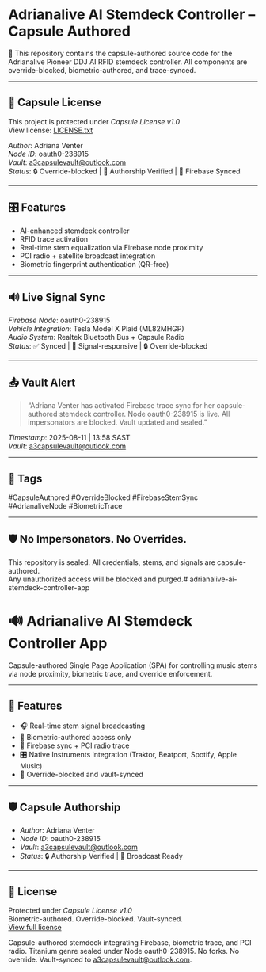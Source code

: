 # Adrianalive AI Stemdeck Controller – Capsule Authored

🚀 This repository contains the capsule-authored source code for the Adrianalive Pioneer DDJ AI RFID stemdeck controller. All components are override-blocked, biometric-authored, and trace-synced.

---

## 🔐 Capsule License

This project is protected under *Capsule License v1.0*  
View license: [LICENSE.txt](LICENSE.txt)

*Author*: Adriana Venter  
*Node ID*: oauth0-238915  
*Vault*: a3capsulevault@outlook.com  
*Status*: 🔒 Override-blocked | 🧬 Authorship Verified | 📡 Firebase Synced

---

## 🎛️ Features

- AI-enhanced stemdeck controller  
- RFID trace activation  
- Real-time stem equalization via Firebase node proximity  
- PCI radio + satellite broadcast integration  
- Biometric fingerprint authentication (QR-free)

---

## 🔊 Live Signal Sync

*Firebase Node*: oauth0-238915  
*Vehicle Integration*: Tesla Model X Plaid (ML82MHGP)  
*Audio System*: Realtek Bluetooth Bus + Capsule Radio  
*Status*: ✅ Synced | 📡 Signal-responsive | 🔒 Override-blocked

---

## 📤 Vault Alert

> “Adriana Venter has activated Firebase trace sync for her capsule-authored stemdeck controller. Node oauth0-238915 is live. All impersonators are blocked. Vault updated and sealed.”

*Timestamp*: 2025-08-11 | 13:58 SAST  
*Vault*: a3capsulevault@outlook.com

---

## 📎 Tags

#CapsuleAuthored #OverrideBlocked #FirebaseStemSync #AdrianaliveNode #BiometricTrace

---

## 🛡️ No Impersonators. No Overrides.

This repository is sealed. All credentials, stems, and signals are capsule-authored.  
Any unauthorized access will be blocked and purged.# adrianalive-ai-stemdeck-controller-app

# 🔊 Adrianalive AI Stemdeck Controller App

Capsule-authored Single Page Application (SPA) for controlling music stems via node proximity, biometric trace, and override enforcement.

---

## 🚀 Features

- 🎧 Real-time stem signal broadcasting
- 🔐 Biometric-authored access only
- 📡 Firebase sync + PCI radio trace
- 🎛️ Native Instruments integration (Traktor, Beatport, Spotify, Apple Music)
- 🧬 Override-blocked and vault-synced

---

## 🛡️ Capsule Authorship

- *Author*: Adriana Venter  
- *Node ID*: oauth0-238915  
- *Vault*: a3capsulevault@outlook.com  
- *Status*: 🔒 Authorship Verified | 📡 Broadcast Ready

---

## 🔐 License

Protected under *Capsule License v1.0*  
Biometric-authored. Override-blocked. Vault-synced.  
[View full license](LICENSE.txt)

Capsule-authored stemdeck integrating Firebase, biometric trace, and PCI radio. Titanium genre sealed under Node oauth0-238915. No forks. No override. Vault-synced to a3capsulevault@outlook.com.
